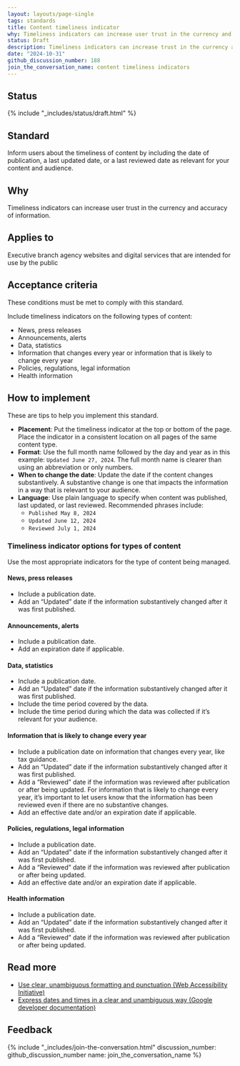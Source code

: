 ```yaml
---
layout: layouts/page-single
tags: standards
title: Content timeliness indicator
why: Timeliness indicators can increase user trust in the currency and accuracy of information.
status: Draft
description: Timeliness indicators can increase trust in the currency and accuracy of information. Learn how to add timeliness indicators on your federal government site.
date: "2024-10-31"
github_discussion_number: 188
join_the_conversation_name: content timeliness indicators
---
```


## Status

{% include "_includes/status/draft.html" %}

## Standard

Inform users about the timeliness of content by including the date of publication, a last updated date, or a last reviewed date as relevant for your content and audience.

## Why

Timeliness indicators can increase user trust in the currency and accuracy of information.

## Applies to

Executive branch agency websites and digital services that are intended for use by the public

## Acceptance criteria

These conditions must be met to comply with this standard.

Include timeliness indicators on the following types of content:
- News, press releases
- Announcements, alerts
- Data, statistics
- Information that changes every year or information that is likely to change every year
- Policies, regulations, legal information
- Health information

## How to implement

These are tips to help you implement this standard.

- **Placement**: Put the timeliness indicator at the top or bottom of the page. Place the indicator in a consistent location on all pages of the same content type.
- **Format**: Use the full month name followed by the day and year as in this example: `Updated June 27, 2024`. The full month name is clearer than using an abbreviation or only numbers.
- **When to change the date**: Update the date if the content changes substantively. A substantive change is one that impacts the information in a way that is relevant to your audience.
- **Language**: Use plain language to specify when content was published, last updated, or last reviewed. Recommended phrases include:
  - `Published May 8, 2024`
  - `Updated June 12, 2024`
  - `Reviewed July 1, 2024`

### Timeliness indicator options for types of content

Use the most appropriate indicators for the type of content being managed. 

#### News, press releases

- Include a publication date.
- Add an “Updated” date if the information substantively changed after it was first published. 

#### Announcements, alerts 

- Include a publication date.
- Add an expiration date if applicable.

#### Data, statistics

- Include a publication date.
- Add an “Updated” date if the information substantively changed after it was first published.
- Include the time period covered by the data.
- Include the time period during which the data was collected if it’s relevant for your audience.

#### Information that is likely to change every year

- Include a publication date on information that changes every year, like tax guidance.
- Add an “Updated” date if the information substantively changed after it was first published.
- Add a “Reviewed” date if the information was reviewed after publication or after being updated. For information that is likely to change every year, it’s important to let users know that the information has been reviewed even if there are no substantive changes.
- Add an effective date and/or an expiration date if applicable.

#### Policies, regulations, legal information

- Include a publication date.
- Add an “Updated” date if the information substantively changed after it was first published.
- Add a “Reviewed” date if the information was reviewed after publication or after being updated.
- Add an effective date and/or an expiration date if applicable.

#### Health information

- Include a publication date.
- Add an “Updated” date if the information substantively changed after it was first published.
- Add a “Reviewed” date if the information was reviewed after publication or after being updated.

## Read more

- [Use clear, unambiguous formatting and punctuation (Web Accessibility Initiative)](https://www.w3.org/WAI/WCAG2/supplemental/patterns/o3p06-format-punctuation/#examples)
- [Express dates and times in a clear and unambiguous way (Google developer documentation)](https://developers.google.com/style/dates-times)

## Feedback

{% include "_includes/join-the-conversation.html" discussion_number: github_discussion_number name: join_the_conversation_name %}
